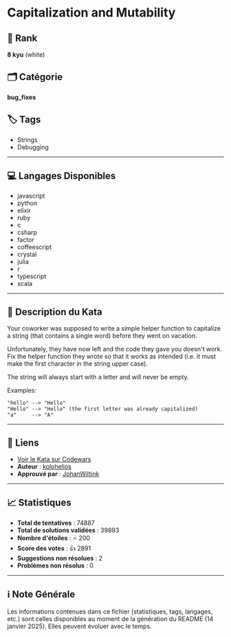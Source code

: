 # Capitalization and Mutability

## 🏅 Rank
**8 kyu** (white)

## 🗂️ Catégorie
**bug_fixes**

## 🏷️ Tags
- Strings
- Debugging

---

## 💻 Langages Disponibles
- javascript
- python
- elixir
- ruby
- c
- csharp
- factor
- coffeescript
- crystal
- julia
- r
- typescript
- scala

---

## 📜 Description du Kata

Your coworker was supposed to write a simple helper function to capitalize a string (that contains a single word) before they went on vacation.

Unfortunately, they have now left and the code they gave you doesn't work. Fix the helper function they wrote so that it works as intended (i.e. it must make the first character in the string upper case).

The string will always start with a letter and will never be empty.

Examples:
```
"hello" --> "Hello"
"Hello" --> "Hello" (the first letter was already capitalized)
"a"     --> "A"
```

---

## 🔗 Liens
- [Voir le Kata sur Codewars](https://www.codewars.com/kata/595970246c9b8fa0a8000086)
- **Auteur** : [kolohelios](https://www.codewars.com/users/kolohelios)
- **Approuvé par** : [JohanWiltink](https://www.codewars.com/users/JohanWiltink)

---

## 📈 Statistiques
- **Total de tentatives** : 74887
- **Total de solutions validées** : 39893
- **Nombre d'étoiles** : ⭐ 200
- **Score des votes** : 👍 2891
- **Suggestions non résolues** : 2
- **Problèmes non résolus** : 0

---

## ℹ️ Note Générale
Les informations contenues dans ce fichier (statistiques, tags, langages, etc.) sont celles disponibles au moment de la génération du README (14 janvier 2025). Elles peuvent évoluer avec le temps.
